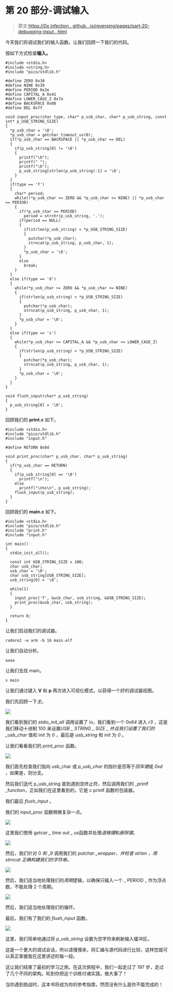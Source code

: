 # 第 20 部分-调试输入

> 原文:[https://0x infection . github . io/reversing/pages/part-20-debugging-input . html](https://0xinfection.github.io/reversing/pages/part-20-debugging-input.html)

今天我们将调试我们的输入函数。让我们回顾一下我们的代码。

按如下方式检查**输入。**

```
#include <stdio.h>
#include <string.h>
#include "pico/stdlib.h"

#define ZERO 0x30
#define NINE 0x39
#define PERIOD 0x2e
#define CAPITAL_A 0x41
#define LOWER_CASE_Z 0x7a
#define BACKSPACE 0x08
#define DEL 0x7f

void input_proc(char type, char* p_usb_char, char* p_usb_string, const int* p_USB_STRING_SIZE)
{
  *p_usb_char = '\0';
  *p_usb_char = getchar_timeout_us(0);
  if(*p_usb_char == BACKSPACE || *p_usb_char == DEL)
  {
    if(p_usb_string[0] != '\0')
    {
      printf("\b");
      printf(" ");
      printf("\b");
      p_usb_string[strlen(p_usb_string)-1] = '\0';
    }
  }
  if(type == 'f')
  { 
    char* period;
    while((*p_usb_char >= ZERO && *p_usb_char <= NINE) || *p_usb_char == PERIOD)
    {
      if(*p_usb_char == PERIOD)
        period = strchr(p_usb_string, '.');
      if(period == NULL) 
      {
        if(strlen(p_usb_string) < *p_USB_STRING_SIZE)
        {
          putchar(*p_usb_char);
          strncat(p_usb_string, p_usb_char, 1);
        }
        *p_usb_char = '\0';
      }
      else
        break;
    }
  }
  else if(type == 'd')
  { 
    while(*p_usb_char >= ZERO && *p_usb_char <= NINE)
    {
      if(strlen(p_usb_string) < *p_USB_STRING_SIZE)
      {
        putchar(*p_usb_char);
        strncat(p_usb_string, p_usb_char, 1);
      }
      *p_usb_char = '\0';
    }
  }
  else if(type == 's')
  { 
    while(*p_usb_char >= CAPITAL_A && *p_usb_char <= LOWER_CASE_Z)
    {
      if(strlen(p_usb_string) < *p_USB_STRING_SIZE)
      {
        putchar(*p_usb_char);
        strncat(p_usb_string, p_usb_char, 1);
      }
      *p_usb_char = '\0';
    }
  }
}

void flush_input(char* p_usb_string)
{
  p_usb_string[0] = '\0';
}

```

回顾我们的 **print.c** 如下。

```
#include <stdio.h>
#include "pico/stdlib.h"
#include "input.h"

#define RETURN 0x0d

void print_proc(char* p_usb_char, char* p_usb_string)
{
  if(*p_usb_char == RETURN)
  {
    if(p_usb_string[0] == '\0')
      printf("\n");
    else
      printf("\n%s\n", p_usb_string);
    flush_input(p_usb_string);
  }
}

```

回顾我们的 **main.c** 如下。

```
#include <stdio.h>
#include "pico/stdlib.h"
#include "print.h"
#include "input.h"

int main()
{
  stdio_init_all();

  const int USB_STRING_SIZE = 100;
  char usb_char;
  usb_char = '\0';
  char usb_string[USB_STRING_SIZE];
  usb_string[0] = '\0';

  while(1)
  {   
    input_proc('f', &usb_char, usb_string, &USB_STRING_SIZE);
    print_proc(&usb_char, usb_string);
  }

  return 0;
}

```

让我们启动我们的调试器。

```
radare2 -w arm -b 16 main.elf

```

让我们自动分析。

```
aaaa

```

让我们去找 main。

```
s main

```

让我们通过键入 **V** 和 **p** 两次进入可视化模式，以获得一个好的调试器视图。

我们先回顾一下*主*。

![](../Images/42efd7feee549cebeaf4b1d2c265b2b5.png)

我们看到我们的 *stdio_init_all* 调用设置了 io，我们看到一个 *0x64* 进入 *r3* ，这是我们移动十进制 100 来设置*USB _ STRING _ SIZE _ 并且我们设置了我们的 _usb_char* 值和 init 为 *0* ，最后是 *usb_string* 和 init 为 *0* 。

让我们看看我们的 *print_proc* 函数。

![](../Images/b65b4c1e0efc3dc948d4575f2db5e08d.png)

我们首先检查我们指向 usb_char 或 *p_usb_char* 的指针是否等于*回车键*或 *0xd* ，如果是，则分支。

然后我们迭代 p_usb_string 直到遇到空终止符，然后调用我们的 _printf _function，正如我们在这里看到的，它是 c printf 函数的包装器。

我们最后 *flush_input* 。

我们的 *input_proc* 函数稍微复杂一点。

![](../Images/1d2f8c1193fefe0b689ec568856d4b54.png)

这里我们使用 g*etcar _ time out _ us*函数并处理*退格键*和*删除键*。

![](../Images/cce2f658a9006fbf4bf1d17b1163458d.png)

然后，我们针对 0 *和 _9* 调用我们的 *putchar _wrapper，并检查 *strlen* ，用 *strncat* 正确构建我们的字符串。*

![](../Images/4465251d4f314be077fea4ab5cc44b3f.png)

然后，我们适当地处理我们的*周期*逻辑，以确保只输入一个 _ PERIOD _ 作为浮点数，不能处理 2 个周期。

![](../Images/09d7bb7b266f9cf0cb4a71e16cac65cd.png)

然后，我们适当地处理我们的循环。

最后，我们有了我们的 *flush_input* 函数。

![](../Images/eb1d6976883505e13e1ea0925c88567a.png)

这里，我们简单地通过将 *p_usb_string* 设置为空字符来刷新输入缓冲区。

这是一个更大的调试会话，所以请慢慢来，将汇编与源代码进行比较，这样您就可以真正掌握我在这里讲述的每一段。

这让我们结束了最初的学习之旅。在这次旅程中，我们一起走过了 197 步，走过了几个不同的架构。轮到你把这个训练付诸实践，做大事了！

当你遇到挑战时，这本书将成为你的参考指南，然而没有什么是你不能完成的！